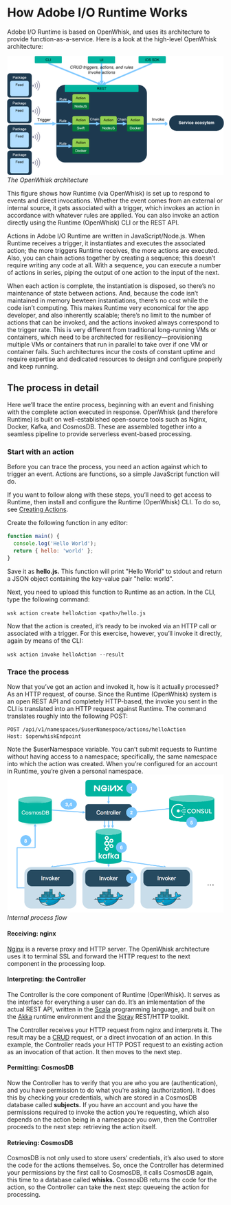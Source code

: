 # How Adobe I/O Runtime Works

Adobe I/O Runtime is based on OpenWhisk, and uses its architecture to provide function-as-a-service. Here is a look at the high-level OpenWhisk architecture:

![The OpenWhisk architecture](../img/howitworks_f01.png 'The OpenWhisk architecture')
_The OpenWhisk architecture_

This figure shows how Runtime (via OpenWhisk) is set up to respond to events and direct invocations. Whether the event comes from an external or internal source, it gets associated with a trigger, which invokes an action in accordance with whatever rules are applied. You can also invoke an action directly using the Runtime (OpenWhisk) CLI or the REST API.

Actions in Adobe I/O Runtime are written in JavaScript/Node.js. When Runtime receives a trigger, it instantiates and executes the associated action; the more triggers Runtime receives, the more actions are executed. Also, you can chain actions together by creating a sequence; this doesn&rsquo;t require writing any code at all. With a sequence, you can execute a number of actions in series, piping the output of one action to the input of the next.

When each action is complete, the instantiation is disposed, so there&rsquo;s no maintenance of state between actions. And, because the code isn&rsquo;t maintained in memory bewteen instantiations, there&rsquo;s no cost while the code isn&rsquo;t computing. This makes Runtime very economical for the app developer, and also inherently scalable; there&rsquo;s no limit to the number of actions that can be invoked, and the actions invoked always correspond to the trigger rate. This is very different from traditional long-running VMs or containers, which need to be architected for resiliency&mdash;provisioning multiple VMs or containers that run in parallel to take over if one VM or container fails. Such architectures incur the costs of constant uptime and require expertise and dedicated resources to design and configure properly and keep running.

## The process in detail

Here we&rsquo;ll trace the entire process, beginning with an event and finishing with the complete action executed in response. OpenWhisk (and therefore Runtime) is built on well-established open-source tools such as Nginx, Docker, Kafka, and CosmosDB. These are assembled together into a seamless pipeline to provide serverless event-based processing.

### Start with an action

Before you can trace the process, you need an action against which to trigger an event. Actions are functions, so a simple JavaScript function will do.

<InlineAlert slots="text"/>

If you want to follow along with these steps, you&rsquo;ll need to get access to Runtime, then install and configure the Runtime (OpenWhisk) CLI. To do so, see [Creating Actions](../using/creating_actions.md 'Creating Actions').

Create the following function in any editor:

```js
function main() {
  console.log('Hello World');
  return { hello: 'world' };
}
```

Save it as **hello.js.** This function will print "Hello World" to stdout and return a JSON object containing the key-value pair "hello: world".

Next, you need to upload this function to Runtime as an action. In the CLI, type the following command:

`wsk action create helloAction <path>/hello.js`

Now that the action is created, it&rsquo;s ready to be invoked via an HTTP call or associated with a trigger. For this exercise, however, you&rsquo;ll invoke it directly, again by means of the CLI:

`wsk action invoke helloAction --result`

### Trace the process

Now that you&rsquo;ve got an action and invoked it, how is it actually processed? As an HTTP request, of course. Since the Runtime (OpenWhisk) system is an open REST API and completely HTTP-based, the invoke you sent in the CLI is translated into an HTTP request against Runtime. The command translates roughly into the following POST:

```
POST /api/v1/namespaces/$userNamespace/actions/helloAction
Host: $openwhiskEndpoint
```

Note the $userNamespace variable. You can&rsquo;t submit requests to Runtime without having access to a namespace; specifically, the same namespace into which the action was created. When you&rsquo;re configured for an account in Runtime, you&rsquo;re given a personal namespace.
![Internal process flow](../img/howitworks_f02.png 'Internal process flow')
_Internal process flow_

#### Receiving: nginx

[Nginx](https://www.nginx.com/ 'Nginx') is a reverse proxy and HTTP server. The OpenWhisk architecture uses it to terminal SSL and forward the HTTP request to the next component in the processing loop.

#### Interpreting: the Controller

The Controller is the core component of Runtime (OpenWhisk). It serves as the interface for everything a user can do. It&rsquo;s an imlementation of the actual REST API, written in the [Scala](https://www.scala-lang.org/ 'Scala programming language') programming language, and built on the [Akka](https://akka.io/ 'Akka runtime') runtime environment and the [Spray](http://spray.io/ 'Spray toolkit') REST/HTTP toolkit.

The Controller receives your HTTP request from nginx and interprets it. The result may be a [CRUD](https://en.wikipedia.org/wiki/Create,_read,_update_and_delete) request, or a direct invocation of an action. In this example, the Controller reads your HTTP POST request to an existing action as an invocation of that action. It then moves to the next step.

#### Permitting: CosmosDB

Now the Controller has to verify that you are who you are (authentication), and you have permission to do what you&rsquo;re asking (authorization). It does this by checking your credentials, which are stored in a CosmosDB database called **subjects.** If you have an account and you have the permissions required to invoke the action you&rsquo;re requesting, which also depends on the action being in a namespace you own, then the Controller proceeds to the next step: retrieving the action itself.

#### Retrieving: CosmosDB

CosmosDB is not only used to store users&rsquo; credentials, it&rsquo;s also used to store the code for the actions themselves. So, once the Controller has determined your permissions by the first call to CosmosDB, it calls CosmosDB again, this time to a database called **whisks.** CosmosDB returns the code for the action, so the Controller can take the next step: queueing the action for processing.
